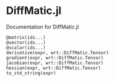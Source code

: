 # DiffMatic.jl

Documentation for DiffMatic.jl

```@docs
@matrix(ids...)
@vector(ids...)
@scalar(ids...)
derivative(expr, wrt::DiffMatic.Tensor)
gradient(expr, wrt::DiffMatic.Tensor)
jacobian(expr, wrt::DiffMatic.Tensor)
hessian(expr, wrt::DiffMatic.Tensor)
to_std_string(expr)
```
